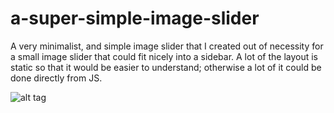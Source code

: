 # a-super-simple-image-slider
A very minimalist, and simple image slider that I created out of necessity for a small image slider that could fit nicely into a sidebar. A lot of the layout is static so that it would be easier to understand; otherwise a lot of it could be done directly from JS.

![alt tag](http://i.imgur.com/McnKeR1.png)
